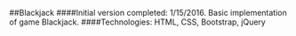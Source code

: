 ##Blackjack
####Initial version completed: 1/15/2016. Basic implementation of game Blackjack.
####Technologies: HTML, CSS, Bootstrap, jQuery
